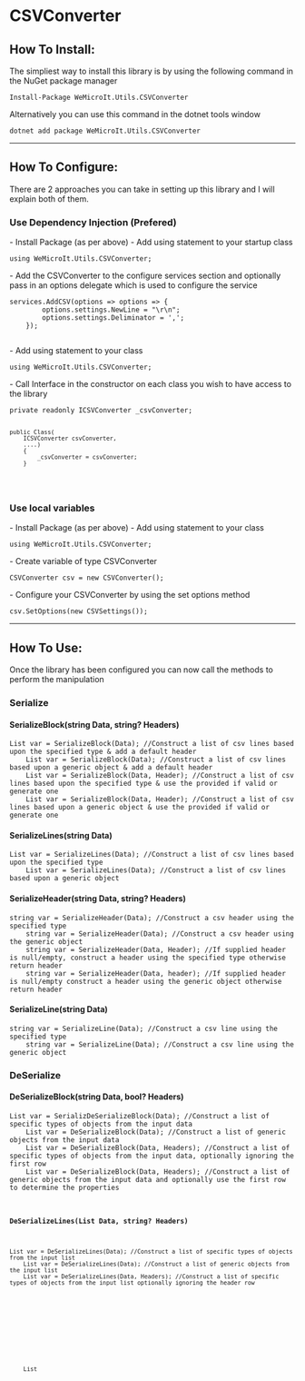 <h1>CSVConverter</h1>
<h2>How To Install:</h2>
The simpliest way to install this library is by using the following command in the NuGet package manager
<pre><code>Install-Package WeMicroIt.Utils.CSVConverter</code></pre>
Alternatively you can use this command in the dotnet tools window
<pre><code>dotnet add package WeMicroIt.Utils.CSVConverter</code></pre>

---

<h2>How To Configure:</h2>
There are 2 approaches you can take in setting up this library and I will explain both of them.

<h3>Use Dependency Injection (Prefered)</h3>
- Install Package (as per above)
- Add using statement to your startup class
<pre><code>using WeMicroIt.Utils.CSVConverter;</code></pre>
- Add the CSVConverter to the configure services section and optionally pass in an options delegate which is used to configure the service
<pre><code>services.AddCSV(options => options => {
        options.settings.NewLine = "\r\n";
        options.settings.Deliminator = ',';
    });
    </code></pre>
- Add using statement to your class
<pre><code>using WeMicroIt.Utils.CSVConverter;</code></pre>
- Call Interface in the constructor on each class you wish to have access to the library
<pre><code>private readonly ICSVConverter _csvConverter;

    public Class(
        ICSVConverter csvConverter,
        ....)
        {
            _csvConverter = csvConverter;
        }
</code></pre>

<h3>Use local variables</h3>
- Install Package (as per above)
- Add using statement to your class
<pre><code>using WeMicroIt.Utils.CSVConverter;</code></pre>
- Create variable of type CSVConverter 
<pre><code>CSVConverter csv = new CSVConverter();</code></pre>
- Configure your CSVConverter by using the set options method
<pre><code>csv.SetOptions(new CSVSettings());</code></pre>

----

<h2>How To Use:</h2>
Once the library has been configured you can now call the methods to perform the manipulation

<h3>Serialize</h3>
<h4>SerializeBlock(string Data, string? Headers)</h4>
<pre><code>List<string> var = SerializeBlock<T>(Data); //Construct a list of csv lines based upon the specified type & add a default header
    List<string> var = SerializeBlock(Data); //Construct a list of csv lines based upon a generic object & add a default header
    List<string> var = SerializeBlock<T>(Data, Header); //Construct a list of csv lines based upon the specified type & use the provided if valid or generate one
    List<string> var = SerializeBlock(Data, Header); //Construct a list of csv lines based upon a generic object & use the provided if valid or generate one
</code></pre>

<h4>SerializeLines(string Data)</h4>
<pre><code>List<string> var = SerializeLines<T>(Data); //Construct a list of csv lines based upon the specified type
    List<string> var = SerializeLines(Data); //Construct a list of csv lines based upon a generic object
</code></pre>

<h4>SerializeHeader(string Data, string? Headers)</h4>
<pre><code>string var = SerializeHeader<T>(Data); //Construct a csv header using the specified type
    string var = SerializeHeader(Data); //Construct a csv header using the generic object
    string var = SerializeHeader<T>(Data, Header); //If supplied header is null/empty, construct a header using the specified type otherwise return header
    string var = SerializeHeader(Data, header); //If supplied header is null/empty construct a header using the generic object otherwise return header
</code></pre>

<h4>SerializeLine(string Data)</h4>
<pre><code>string var = SerializeLine<T>(Data); //Construct a csv line using the specified type
    string var = SerializeLine(Data); //Construct a csv line using the generic object
</code></pre>

<h3>DeSerialize</h3>
<h4>DeSerializeBlock(string Data, bool? Headers)</h4>
<pre><code>List<T> var = SerializDeSerializeBlock<T>(Data); //Construct a list of specific types of objects from the input data
    List<object> var = DeSerializeBlock(Data); //Construct a list of generic objects from the input data
    List<T> var = DeSerializeBlock<T>(Data, Headers); //Construct a list of specific types of objects from the input data, optionally ignoring the first row
    List<object> var = DeSerializeBlock(Data, Headers); //Construct a list of generic objects from the input data and optionally use the first row to determine the properties
</code></pre>

<h4>DeSerializeLines(List<string> Data, string? Headers)</h4>
<pre><code>List<T> var = DeSerializeLines<T>(Data); //Construct a list of specific types of objects from the input list
    List<object> var = DeSerializeLines(Data); //Construct a list of generic objects from the input list
    List<T> var = DeSerializeLines<T>(Data, Headers); //Construct a list of specific types of objects from the input list optionally ignoring the header row
    List<object> var = DeSerializeLines(Data, Headers); //Construct a list of generic objects from the input list optionally ignoring the header row
</code></pre>

<h4>DeSerializeLines(string Data, string? Headers)</h4>
<pre><code>List<T> var = DeSerializeLines<T>(Data); //Construct a list of specific types of objects from the input string
    List<object> var = DeSerializeLines(Data); //Construct a list of generic objects from the input list string
    List<T> var = DeSerializeLines<T>(Data, Headers); //Construct a list of specific types of objects from the input string optionally ignoring the header row
    List<object> var = DeSerializeLines(Data, Headers); //Construct a list of generic objects from the input string optionally ignoring the header row
</code></pre>

<h4>DeSerializeLine(string Data)</h4>
<pre><code>T var = DeSerializeLine<T>(Data); //Construct specific object based upon the csv input
    object var = DeSerializeLine( Data); //Construct generic object based upon the csv input
</code></pre>